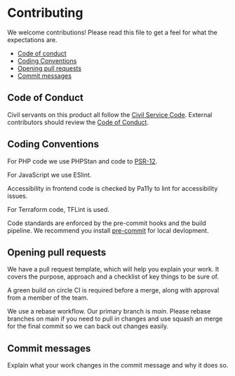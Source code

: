 # Contributing

We welcome contributions! Please read this file to get a feel for what the expectations are.

- [Code of conduct](#code-of-conduct)
- [Coding Conventions](#coding-conventions)
- [Opening pull requests](#opening-pull-requests)
- [Commit messages](#commit-messages)

## Code of Conduct

Civil servants on this product all follow the [Civil Service Code](https://www.gov.uk/government/publications/civil-service-code/the-civil-service-code). External contributors should review the [Code of Conduct](CODE_OF_CONDUCT.md).

## Coding Conventions

For PHP code we use PHPStan and code to [PSR-12](https://www.php-fig.org/psr/psr-12/).

For JavaScript we use ESlint.

Accessibility in frontend code is checked by Pa11y to lint for accessibility issues.

For Terraform code, TFLint is used.

Code standards are enforced by the pre-commit hooks and the build pipeline. We recommend you install [pre-commit](https://pre-commit.com/) for local devlopment.

## Opening pull requests

We have a pull request template, which will help you explain your work. It covers the purpose, approach and a checklist of key things to be sure of.

A green build on circle CI is required before a merge, along with approval from a member of the team.

We use a rebase workflow. Our primary branch is *main*. Please rebase branches on main if you need to pull in changes and use squash an merge for the final commit so we can back out changes easily.

## Commit messages

Explain what your work changes in the commit message and why it does so.
